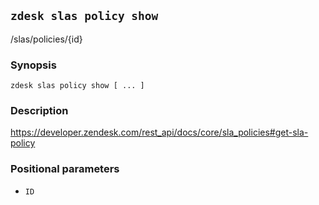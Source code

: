 ## `zdesk slas policy show`

/slas/policies/{id}

### Synopsis

    zdesk slas policy show [ ... ]

### Description

https://developer.zendesk.com/rest_api/docs/core/sla_policies#get-sla-policy

### Positional parameters

* `ID`

